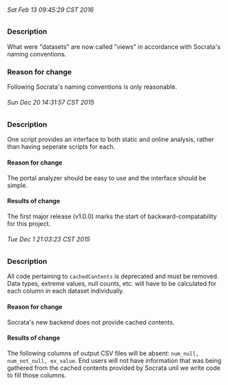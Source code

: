 ###### Sat Feb 13 09:45:29 CST 2016

### Description
What were "datasets" are now called "views" in accordance with Socrata's naming conventions.

### Reason for change
Following Socrata's naming conventions is only reasonable.


###### Sun Dec 20 14:31:57 CST 2015

### Description
One script provides an interface to both static and online analysis, rather than having seperate scripts for each.

#### Reason for change
The portal analyzer should be easy to use and the interface should be simple.

#### Results of change
 The first major release (v1.0.0) marks the start of backward-compatability for this project.


###### Tue Dec  1 21:03:23 CST 2015
### Description
All code pertaining to ```cachedContents``` is deprecated and must be removed.  Data types, extreme values, null counts, etc. will have to be calculated for each column in each dataset individually.

#### Reason for change
Socrata's new backend does not provide cached contents.

#### Results of change
The following columns of output CSV files will be absent: ```num_null, num_not_null, ex_value```.
End users will not have information that was being gathered from the cached contents provided by Socrata unil we write code to fill those columns.
